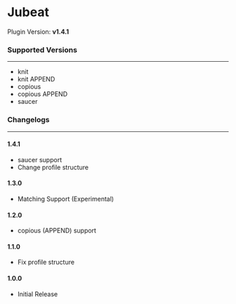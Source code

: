 # Jubeat

Plugin Version: **v1.4.1**

### Supported Versions

***

- knit
- knit APPEND
- copious
- copious APPEND
- saucer

### Changelogs

***

#### 1.4.1

- saucer support
- Change profile structure

#### 1.3.0

- Matching Support (Experimental)

#### 1.2.0

- copious (APPEND) support

#### 1.1.0

- Fix profile structure

#### 1.0.0

- Initial Release
